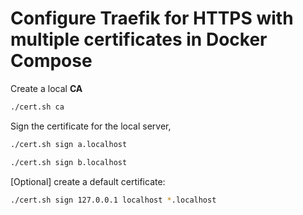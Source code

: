 # Configure Traefik for HTTPS with multiple certificates in Docker Compose

Create a local **CA**

```sh
./cert.sh ca
```

Sign the certificate for the local server,

```sh
./cert.sh sign a.localhost
```

```sh
./cert.sh sign b.localhost
```

[Optional] create a default certificate:

```sh
./cert.sh sign 127.0.0.1 localhost *.localhost
```